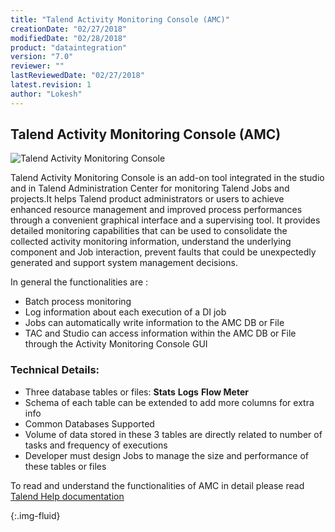 ```yaml
---
title: "Talend Activity Monitoring Console (AMC)"
creationDate: "02/27/2018"
modifiedDate: "02/28/2018"
product: "dataintegration"
version: "7.0"
reviewer: ""
lastReviewedDate: "02/27/2018"
latest.revision: 1
author: "Lokesh"
---
```


## Talend Activity Monitoring Console (AMC)

![Talend Activity Monitoring Console][AMC]

Talend Activity Monitoring Console is an add-on tool integrated in the studio and in Talend Administration Center for monitoring Talend Jobs and projects.It helps Talend product administrators or users to achieve enhanced resource management and improved process performances through a convenient graphical interface and a supervising tool. It provides detailed monitoring capabilities that can be used to consolidate the collected activity monitoring information, understand the underlying component and Job interaction, prevent faults that could be unexpectedly generated and support system management decisions.

In general the functionalities are :
- Batch process monitoring
- Log information about each execution of a DI job
- Jobs can automatically write information to the AMC DB or File
- TAC and Studio can access information within the AMC DB or File through the Activity Monitoring Console GUI

### Technical Details:
- Three database tables or files:
	**Stats**
	**Logs**
	**Flow Meter**
- Schema of each table can be extended to add more columns for extra info
- Common Databases Supported
- Volume of data stored in these 3 tables are directly related to number of tasks and frequency of executions
- Developer must design Jobs to manage the size and performance of these tables or files

To read and understand the functionalities of AMC in detail please read <a href="https://help.talend.com/reader/DTJxwPls8P4MRsc4QgaNmw/MDauhq9nl1m0FXZX~aHp9Q" target="_blank">Talend Help documentation</a>


<!-- links -->
[AMC]: https://help.talend.com/api/fluidtopicsclient/resources/mwUtkxzkp134J0ohT5ZJAg/content "Talend Activity Monitoring Console"
{:.img-fluid}
